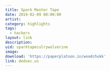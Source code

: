 ```yaml
---
title: Spark Master Tape
date: 2019-02-09 00:00:00
artist:
category: highlights
tags:
  - hackers
layout: link
description:
uid: sparktapeculrywolverine
image:
download: 'https://paperplatoon.in/woodchukk'
link: dedsec.us
---
```


